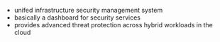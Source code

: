 - unifed infrastructure security management system
- basically a dashboard for security services
- provides advanced threat protection across hybrid workloads in the cloud